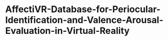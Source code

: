 # AffectiVR-Database-for-Periocular-Identification-and-Valence-Arousal-Evaluation-in-Virtual-Reality